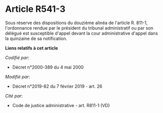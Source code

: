 # Article R541-3

Sous réserve des dispositions du douzième alinéa de l'article R. 811-1, l'ordonnance rendue par le président du tribunal
administratif ou par son délégué est susceptible d'appel devant la cour administrative d'appel dans la quinzaine de sa
notification.

**Liens relatifs à cet article**

_Codifié par_:

  - Décret n°2000-389 du 4 mai 2000

_Modifié par_:

  - Décret n°2019-82 du 7 février 2019 - art. 26

_Cité par_:

  - Code de justice administrative - art. R811-1 (VD)
